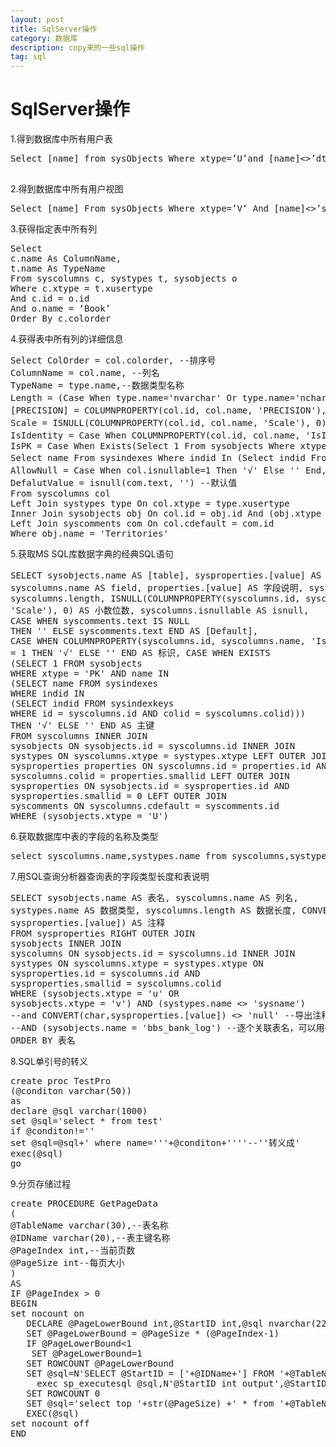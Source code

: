 ```yaml
---
layout: post
title: SqlServer操作
category: 数据库
description: copy来的一些sql操作
tag: sql
---
```

# SqlServer操作
1.得到数据库中所有用户表
 <pre></prSelect>Select [name] from sysObjects Where xtype=’U’and [name]<>’dtproperties’ Order By [name]
 </pre>
2.得到数据库中所有用户视图
<pre>
Select [name] From sysObjects Where xtype=’V’ And [name]<>’syssegments’ And [name]<>’sysconstraints’ Order By [name]
</pre>
3.获得指定表中所有列
<pre>Select
c.name As ColumnName,
t.name As TypeName
From syscolumns c, systypes t, sysobjects o
Where c.xtype = t.xusertype
And c.id = o.id
And o.name = ‘Book’
Order By c.colorder</pre>
4.获得表中所有列的详细信息
<pre>Select ColOrder = col.colorder, --排序号
ColumnName = col.name, --列名
TypeName = type.name,--数据类型名称
Length = (Case When type.name='nvarchar' Or type.name='nchar' Then col.length/2 Else col.length End), --长度
[PRECISION] = COLUMNPROPERTY(col.id, col.name, 'PRECISION'), --精度
Scale = ISNULL(COLUMNPROPERTY(col.id, col.name, 'Scale'), 0), --小数
IsIdentity = Case When COLUMNPROPERTY(col.id, col.name, 'IsIdentity')=1 Then '√' Else '' End, --是否为自动编号列
IsPK = Case When Exists(Select 1 From sysobjects Where xtype = 'PK' And name In (
Select name From sysindexes Where indid In (Select indid From sysindexkeys Where id = col.id And colid = col.colid))) Then '√' Else '' End, --是否为主键
AllowNull = Case When col.isnullable=1 Then '√' Else '' End, --是否允许为空
DefalutValue = isnull(com.text, '') --默认值
From syscolumns col
Left Join systypes type On col.xtype = type.xusertype
Inner Join sysobjects obj On col.id = obj.id And (obj.xtype = 'U' Or obj.xtype = 'V') And obj.name &lt;&gt; 'dtproperties'
Left Join syscomments com On col.cdefault = com.id
Where obj.name = 'Territories'
</pre>
5.获取MS SQL库数据字典的经典SQL语句
<pre>SELECT sysobjects.name AS [table], sysproperties.[value] AS 表说明,
syscolumns.name AS field, properties.[value] AS 字段说明, systypes.name AS type,
syscolumns.length, ISNULL(COLUMNPROPERTY(syscolumns.id, syscolumns.name,
'Scale'), 0) AS 小数位数, syscolumns.isnullable AS isnull,
CASE WHEN syscomments.text IS NULL
THEN '' ELSE syscomments.text END AS [Default],
CASE WHEN COLUMNPROPERTY(syscolumns.id, syscolumns.name, 'IsIdentity')
= 1 THEN '√' ELSE '' END AS 标识, CASE WHEN EXISTS
(SELECT 1 FROM sysobjects
WHERE xtype = 'PK' AND name IN
(SELECT name FROM sysindexes
WHERE indid IN
(SELECT indid FROM sysindexkeys
WHERE id = syscolumns.id AND colid = syscolumns.colid)))
THEN '√' ELSE '' END AS 主键
FROM syscolumns INNER JOIN
sysobjects ON sysobjects.id = syscolumns.id INNER JOIN
systypes ON syscolumns.xtype = systypes.xtype LEFT OUTER JOIN
sysproperties properties ON syscolumns.id = properties.id AND
syscolumns.colid = properties.smallid LEFT OUTER JOIN
sysproperties ON sysobjects.id = sysproperties.id AND
sysproperties.smallid = 0 LEFT OUTER JOIN
syscomments ON syscolumns.cdefault = syscomments.id
WHERE (sysobjects.xtype = 'U')
</pre>
6.获取数据库中表的字段的名称及类型
<pre>select syscolumns.name,systypes.name from syscolumns,systypes where id=object_id( 'POSmanage..PayWays ') and systypes.xusertype=syscolumns.xusertype</pre>
7.用SQL查询分析器查询表的字段类型长度和表说明
<pre>SELECT sysobjects.name AS 表名, syscolumns.name AS 列名,
systypes.name AS 数据类型, syscolumns.length AS 数据长度, CONVERT(char,
sysproperties.[value]) AS 注释
FROM sysproperties RIGHT OUTER JOIN
sysobjects INNER JOIN
syscolumns ON sysobjects.id = syscolumns.id INNER JOIN
systypes ON syscolumns.xtype = systypes.xtype ON
sysproperties.id = syscolumns.id AND
sysproperties.smallid = syscolumns.colid
WHERE (sysobjects.xtype = 'u' OR
sysobjects.xtype = 'v') AND (systypes.name &lt;&gt; 'sysname')
--and CONVERT(char,sysproperties.[value]) &lt;&gt; 'null' --导出注释不为'null'的记录
--AND (sysobjects.name = 'bbs_bank_log') --逐个关联表名，可以用or连接条件
ORDER BY 表名</pre>
8.SQL单引号的转义
<pre>create proc TestPro
(@conditon varchar(50))
as
declare @sql varchar(1000)
set @sql='select * from test'
if @conditon!=''
set @sql=@sql+' where name='''+@conditon+''''--''转义成'
exec(@sql)
go</pre>
9.分页存储过程
<pre>create PROCEDURE GetPageData
(
@TableName varchar(30),--表名称
@IDName varchar(20),--表主键名称
@PageIndex int,--当前页数
@PageSize int--每页大小
)
AS
IF @PageIndex > 0
BEGIN
set nocount on
   DECLARE @PageLowerBound int,@StartID int,@sql nvarchar(225)
   SET @PageLowerBound = @PageSize * (@PageIndex-1)
   IF @PageLowerBound<1
    SET @PageLowerBound=1
   SET ROWCOUNT @PageLowerBound
   SET @sql=N'SELECT @StartID = ['+@IDName+'] FROM '+@TableName+' ORDER BY '+@IDName
     exec sp_executesql @sql,N'@StartID int output',@StartID output
   SET ROWCOUNT 0
   SET @sql='select top '+str(@PageSize) +' * from '+@TableName+' where ['+@IDName+']>='+ str(@StartID) +' ORDER BY ['+@IDName+'] '
   EXEC(@sql)
set nocount off
END
</pre>
